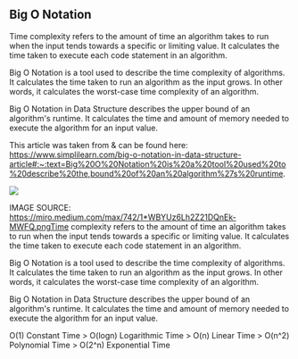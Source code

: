 Big O Notation
-----------

Time complexity refers to the amount of time an algorithm takes to run when the input tends towards a specific or limiting value. It calculates the time taken to execute each code statement in an algorithm.

Big O Notation is a tool used to describe the time complexity of algorithms. It calculates the time taken to run an algorithm as the input grows. In other words, it calculates the worst-case time complexity of an algorithm. 

Big O Notation in Data Structure describes the upper bound of an algorithm's runtime. It calculates the time and amount of memory needed to execute the algorithm for an input value. 

This article was taken from & can be found here: https://www.simplilearn.com/big-o-notation-in-data-structure-article#:~:text=Big%20O%20Notation%20is%20a%20tool%20used%20to%20describe%20the,bound%20of%20an%20algorithm%27s%20runtime.

![](https://miro.medium.com/max/742/1*WBYUz6Lh2Z21DQnEk-MWFQ.png)



IMAGE SOURCE: https://miro.medium.com/max/742/1*WBYUz6Lh2Z21DQnEk-MWFQ.pngTime complexity refers to the amount of time an algorithm takes to run when the input tends towards a specific or limiting value. It calculates the time taken to execute each code statement in an algorithm.

Big O Notation is a tool used to describe the time complexity of algorithms. It calculates the time taken to run an algorithm as the input grows. In other words, it calculates the worst-case time complexity of an algorithm. 

Big O Notation in Data Structure describes the upper bound of an algorithm's runtime. It calculates the time and amount of memory needed to execute the algorithm for an input value. 


O(1) Constant Time > O(logn) Logarithmic Time > O(n) Linear Time > O(n^2) Polynomial Time > O(2^n) Exponential Time
